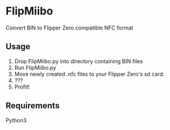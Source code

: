# FlipMiibo
Convert BIN to Flipper Zero compatible NFC format

## Usage
1. Drop FlipMiibo.py into directory containing BIN files
2. Run FlipMiibo.py
3. Move newly created .nfc files to your Flipper Zero's sd card.
4. ???
5. Profit!

## Requirements
Python3
